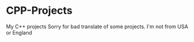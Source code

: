 # CPP-Projects
My C++ projects
Sorry for bad translate of some projects. I'm not from USA or England
